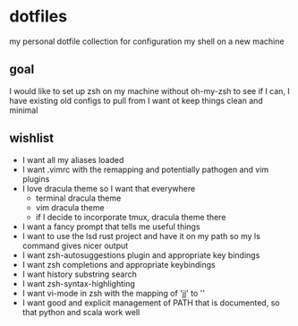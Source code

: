# dotfiles
my personal dotfile collection for configuration my shell on a new machine

## goal
I would like to set up zsh on my machine without oh-my-zsh to see if I can, I have existing old configs to pull from
I want ot keep things clean and minimal

## wishlist
- I want all my aliases loaded
- I want .vimrc with the remapping and potentially pathogen and vim plugins
- I love dracula theme so I want that everywhere
	- terminal dracula theme
	- vim dracula theme
	- if I decide to incorporate tmux, dracula theme there
- I want a fancy prompt that tells  me useful things
- I want to use the lsd rust project and have it on my path so my ls command gives nicer output
- I want zsh-autosuggestions plugin and appropriate key bindings
- I want zsh completions and appropriate keybindings
- I want history substring search
- I want zsh-syntax-highlighting
- I want vi-mode in zsh with the mapping of 'jj' to '<Esc>'
- I want good and explicit management of PATH that is documented, so that python and scala work well
